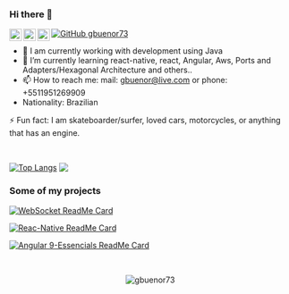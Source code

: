 ### Hi there 👋

<!-- 
<a href="https://twitter.com/gbuenor">
  <img align="left" alt="Twitter" width="22px" src="https://cdn.jsdelivr.net/npm/simple-icons@v3/icons/twitter.svg" />
</a>
-->
<a href="https://linkedin.com/in/gbuenor">
  <img align="left" alt="Linkdein" width="22px" src="https://cdn.jsdelivr.net/npm/simple-icons@v3/icons/linkedin.svg" />
</a>

<a href="https://github.com/gbuenor73">
  <img align="left" alt="Github" width="22px" src="https://cdn.jsdelivr.net/npm/simple-icons@v3/icons/github.svg" />
</a>

<a href="https://instagram.com/gbuenor">
  <img align="left" alt="Instagram" width="22px" src="https://cdn.jsdelivr.net/npm/simple-icons@v3/icons/instagram.svg" />
</a>

<!--
<a href="https://www.facebook.com/gbuenor">
  <img align="left" alt="Facebook" width="22px" src="https://cdn.jsdelivr.net/npm/simple-icons@v3/icons/facebook.svg" />
</a>
-->

[![GitHub gbuenor73](https://img.shields.io/github/followers/gbuenor73?label=follow&style=social)](https://github.com/gbuenor73)
<br/>

- 🔭 I am currently working with development using Java
- 🌱 I’m currently learning react-native, react, Angular, Aws, Ports and Adapters/Hexagonal Architecture and others..
- 📫 How to reach me: mail: gbuenor@live.com or  phone: +5511951269909 
- Nationality: Brazilian 

⚡ Fun fact: I am skateboarder/surfer, loved cars, motorcycles, or anything that has an engine.

<br/>

<!-- Com linguagens de utilizadas compactadas
[![Top Langs](https://github-readme-stats.vercel.app/api/top-langs/?username=gbuenor73&layout=compact&theme=merko)](https://github.com/gbuenor73)
-->

[![Top Langs](https://github-readme-stats.vercel.app/api/top-langs/?username=gbuenor73&theme=merko)](https://github.com/gbuenor73)
<img align="top" src='https://github-readme-stats.vercel.app/api?username=gbuenor73&&show_icons=true&title_color=ffffff&icon_color=55E897&text_color=5EACE1&bg_color=151516'></img>


### Some of my projects

[![WebSocket ReadMe Card](https://github-readme-stats.vercel.app/api/pin/?username=gbuenor73&repo=chat_web_socket&show_owner=true&theme=dark)](https://github.com/gbuenor73/chat_web_socket)

[![Reac-Native ReadMe Card](https://github-readme-stats.vercel.app/api/pin/?username=gbuenor73&repo=react-native&show_owner=true&theme=dark)](https://github.com/gbuenor73/react-native)

[![Angular 9-Essencials ReadMe Card](https://github-readme-stats.vercel.app/api/pin/?username=gbuenor73&repo=app-angular&show_owner=true&theme=dark)](https://github.com/gbuenor73/app-angular)

<br/>

<p align="center"> <img src="https://komarev.com/ghpvc/?username=gbuenor73&label=Views&color=brightgreen&style=flat" alt="gbuenor73" /> </p>

<!--
**gbuenor73/gbuenor73** is a ✨ _special_ ✨ repository because its `README.md` (this file) appears on your GitHub profile.

Here are some ideas to get you started:

- 🔭 I’m currently working on --
- 🌱 I’m currently learning ...
- 👯 I’m looking to collaborate on ...
- 🤔 I’m looking for help with ...
- 💬 Ask me about Bueno
- 📫 How to reach me: ...
- 😄 Pronouns: ...

-->
